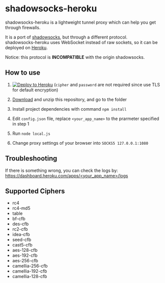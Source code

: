 # shadowsocks-heroku

shadowsocks-heroku is a lightweight tunnel proxy which can help you get through firewalls.

It is a port of [shadowsocks](https://github.com/clowwindy/shadowsocks), but through a different protocol.  
shadowsocks-heroku uses WebSocket instead of raw sockets, so it can be deployed on [Heroku](https://www.heroku.com/).

Notice: this protocol is **INCOMPATIBLE** with the origin shadowsocks.


## How to use

1. [![Deploy to Heroku](https://www.herokucdn.com/deploy/button.png)](https://heroku.com/deploy?template=https://github.com/0polar/shadowsocks-heroku/tree/master) (`cipher` and `password` are not required since use TLS for default encryption)

2. [Download](https://github.com/0polar/shadowsocks-heroku/archive/master.zip) and unzip this repository, and go to the folder

3. Install project dependencies with command `npm install`

4. Edit `config.json` file, replace `<your_app_name>` to the prarmeter specified in step 1

5. Run `node local.js`

6. Change proxy settings of your browser into `SOCKS5 127.0.0.1:1080`


## Troubleshooting

If there is something wrong, you can check the logs by:  
[https://dashboard.heroku.com/apps/<your_app_name>/logs](https://dashboard.heroku.com/apps/<your_app_name>/logs)


## Supported Ciphers

- rc4
- rc4-md5
- table
- bf-cfb
- des-cfb
- rc2-cfb
- idea-cfb
- seed-cfb
- cast5-cfb
- aes-128-cfb
- aes-192-cfb
- aes-256-cfb
- camellia-256-cfb
- camellia-192-cfb
- camellia-128-cfb
